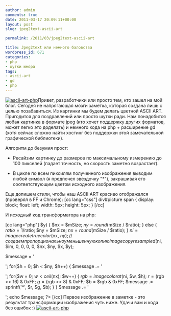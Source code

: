 ```yaml
---
author: admin
comments: true
date: 2011-03-17 20:09:11+00:00
layout: post
slug: jpeg2text-ascii-art

permalink: /2011/03/jpeg2text-ascii-art

title: Jpeg2text или немного баловства
wordpress_id: 671
categories:
- php
- шутки юмора
tags:
- ascii-art
- gd
- php
---
```


[![ascii-art-php](http://vredniy.ru/wp-content/uploads/2011/03/main-150x150.png)](http://vredniy.ru/wp-content/uploads/2011/03/main.png)Привет, разработчики или просто тем, кто зашел на мой блог. Сегодня не напрягающая мозги заметка, которая создана лишь с целью позабавиться. Из картинки мы будем делать цветной ASCII ART. Пригодится для поздравлений или просто шутки ради.<!-- more -->
Нам понадобится любая картинка в формате jpeg (кто хочет поддержку других форматов, может легко это доделать) и немного кода на php + расширение gd (хотя сейчас сложно найти хостинг без поддержки этой замечательной графической библиотеки).

Алгоритм до безумия прост:
 - Ресайзим картинку до размеров по максимальному измерению до 100 пикселей (падает точность, но скорость заметно возрастает).

 - В цикле по всем пиксилям полученного изображения выводим любой символ (я предпочел звездочку "*"), закрашивая его соответствующим цветом исходного изображения.

Еще допишем стили, чтобы наш ASCII ART красиво отображался (проверял в FF и Chrome):
[cc lang="css"]
	div#picture span {
		display: block;
		float: left;
		width: 5px;
		height: 5px;
	}
[/cc]

И исходный код трансформатора на php:

[cc lang="php"]
$y) {
	$nx = $mSize;
	$ny = round($mSize / $ratio);
} else {
	$ratio = 1/$ratio;
	$ny = $mSize;
	$nx = round($mSize / $ratio);
}
$ni = imagecreatetruecolor($nx, $ny);
// создаем пропорционально уменьшенную копию
imagecopyresampled($ni, $im, 0, 0, 0, 0, $nx, $ny, $x, $y);

$message = '

';
for($h = 0; $h < $ny; $h++) {
	$message .= '

';
	for($w = 0; $w < ceil($nx); $w++) {
		$rgb = imagecolorat($ni, $w, $h);
		$r = ($rgb >> 16) & 0xFF;
		$g = ($rgb >> 8) & 0xFF;
		$b = $rgb & 0xFF;
		$message .= sprintf('*', $r, $g, $b);
	}
}
$message .= '

';
echo $message;
?>
[/cc]
Первое изображение в заметке - это результат трансформации изображения чуть ниже. Удачи вам и кода без ошибок :) [![ascii-art-php](http://vredniy.ru/wp-content/uploads/2011/03/homer6-300x225.jpg)](http://vredniy.ru/wp-content/uploads/2011/03/homer6.jpg)

